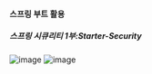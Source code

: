 #### 스프링 부트 활용
##### 스프링 시큐리티 1부:Starter-Security


![image](https://user-images.githubusercontent.com/40969203/110636475-a3c9a480-81ef-11eb-8229-d54c7135dcdc.png)
![image](https://user-images.githubusercontent.com/40969203/110636487-a6c49500-81ef-11eb-86be-8f0af1cda86e.png)
